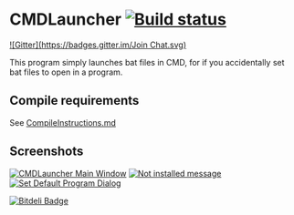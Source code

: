 # CMDLauncher [![Build status](https://ci.appveyor.com/api/projects/status/ofjud9o0dd6fknf7)](https://ci.appveyor.com/project/Walkman100/cmdlauncher)
[![Gitter](https://badges.gitter.im/Join Chat.svg)](https://gitter.im/Walkman100/Walkman?utm_source=badge&utm_medium=badge&utm_campaign=pr-badge&utm_content=badge)

This program simply launches bat files in CMD, for if you accidentally set bat files to open in a program.

## Compile requirements

See [CompileInstructions.md](https://github.com/Walkman100/WinCompile/blob/master/CompileInstructions.md)

## Screenshots

[![CMDLauncher Main Window](http://walkman100.github.io/Walkman/Images/WindowsProjectsScreenshots/CMDLauncher/MainWindow.png "CMDLauncher Main Window")](http://walkman100.github.io/Walkman/Images/WindowsProjectsScreenshots/CMDLauncher/MainWindow.png)
[![Not installed message](http://walkman100.github.io/Walkman/Images/WindowsProjectsScreenshots/CMDLauncher/NotInstalledMessage.png "Not installed message")](http://walkman100.github.io/Walkman/Images/WindowsProjectsScreenshots/CMDLauncher/NotInstalledMessage.png)
[![Set Default Program Dialog](http://walkman100.github.io/Walkman/Images/WindowsProjectsScreenshots/CMDLauncher/SetDefaultProgram.png "Set Default Program Dialog")](http://walkman100.github.io/Walkman/Images/WindowsProjectsScreenshots/CMDLauncher/SetDefaultProgram.png)


[![Bitdeli Badge](https://d2weczhvl823v0.cloudfront.net/Walkman100/cmdlauncher/trend.png)](https://bitdeli.com/free "Bitdeli Badge")

